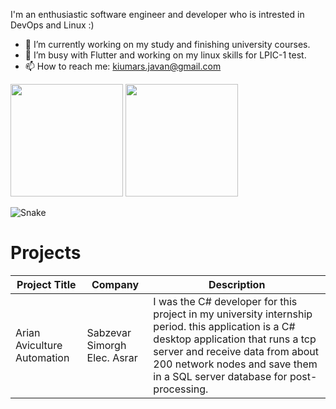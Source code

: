 I'm an enthusiastic software engineer and developer who is intrested in DevOps and Linux :)

- 🔭 I’m currently working on my study and finishing university courses.
- 🌱 I’m busy with Flutter and working on my linux skills for LPIC-1 test.
- 📫 How to reach me: kiumars.javan@gmail.com

<div class="row">
  <img height="180em" src="https://github-readme-stats.vercel.app/api?username=kiumarsj&show_icons=true&theme=gotham">
  <img height="180em" src="https://github-readme-stats.vercel.app/api/top-langs/?username=kiumarsj&layout=compact&langs_count=7&theme=cobalt"/>
</div>

![Snake](https://raw.githubusercontent.com/kiumarsj/kiumarsj/output/github-contribution-grid-snake.svg)

Projects
========

| Project Title	                                      | Company                        | Description                                                             
|-----------------------------------------------------|--------------------------------|---------------------------------------------------------------------|
| Arian Aviculture Automation                         | Sabzevar Simorgh Elec. Asrar   | I was the C# developer for this project in my university internship period. this application is a C#  desktop application that runs a tcp server and receive data from about 200 network nodes and save them in a SQL server database for post-processing.
